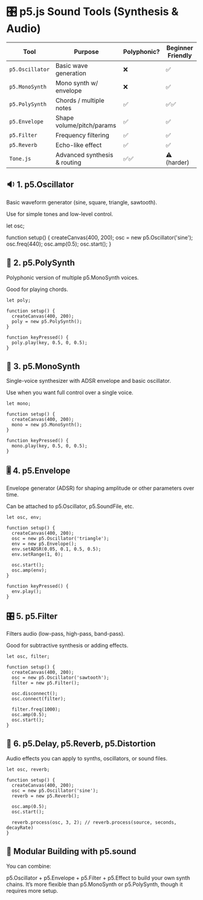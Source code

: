 # 🎛️ p5.js Sound Tools (Synthesis & Audio)

| Tool            | Purpose                      | Polyphonic? | Beginner Friendly |
| --------------- | ---------------------------- | ----------- | ----------------- |
| `p5.Oscillator` | Basic wave generation        | ❌           | ✅                 |
| `p5.MonoSynth`  | Mono synth w/ envelope       | ❌           | ✅                 |
| `p5.PolySynth`  | Chords / multiple notes      | ✅           | ✅✅                |
| `p5.Envelope`   | Shape volume/pitch/params    | ✅           | ✅                 |
| `p5.Filter`     | Frequency filtering          | ✅           | ✅                 |
| `p5.Reverb`     | Echo-like effect             | ✅           | ✅                 |
| `Tone.js`       | Advanced synthesis & routing | ✅✅          | ⚠️ (harder)       |


## 🔉 1. p5.Oscillator

Basic waveform generator (sine, square, triangle, sawtooth).

Use for simple tones and low-level control.

let osc;

function setup() {
  createCanvas(400, 200);
  osc = new p5.Oscillator('sine');
  osc.freq(440);
  osc.amp(0.5);
  osc.start();
}

## 🎹 2. p5.PolySynth

Polyphonic version of multiple p5.MonoSynth voices.

Good for playing chords.

```
let poly;

function setup() {
  createCanvas(400, 200);
  poly = new p5.PolySynth();
}

function keyPressed() {
  poly.play(key, 0.5, 0, 0.5);
}
```

## 🎵 3. p5.MonoSynth

Single-voice synthesizer with ADSR envelope and basic oscillator.

Use when you want full control over a single voice.

```
let mono;

function setup() {
  createCanvas(400, 200);
  mono = new p5.MonoSynth();
}

function keyPressed() {
  mono.play(key, 0.5, 0, 0.5);
}
```

## 🎚️ 4. p5.Envelope

Envelope generator (ADSR) for shaping amplitude or other parameters over time.

Can be attached to p5.Oscillator, p5.SoundFile, etc.

```
let osc, env;

function setup() {
  createCanvas(400, 200);
  osc = new p5.Oscillator('triangle');
  env = new p5.Envelope();
  env.setADSR(0.05, 0.1, 0.5, 0.5);
  env.setRange(1, 0);

  osc.start();
  osc.amp(env);
}

function keyPressed() {
  env.play();
}
```

## 🎛️ 5. p5.Filter

Filters audio (low-pass, high-pass, band-pass).

Good for subtractive synthesis or adding effects.

```
let osc, filter;

function setup() {
  createCanvas(400, 200);
  osc = new p5.Oscillator('sawtooth');
  filter = new p5.Filter();

  osc.disconnect();
  osc.connect(filter);

  filter.freq(1000);
  osc.amp(0.5);
  osc.start();
}
```

## 🔁 6. p5.Delay, p5.Reverb, p5.Distortion

Audio effects you can apply to synths, oscillators, or sound files.

```
let osc, reverb;

function setup() {
  createCanvas(400, 200);
  osc = new p5.Oscillator('sine');
  reverb = new p5.Reverb();

  osc.amp(0.5);
  osc.start();

  reverb.process(osc, 3, 2); // reverb.process(source, seconds, decayRate)
}
```

## 🧩 Modular Building with p5.sound

You can combine:

p5.Oscillator + p5.Envelope + p5.Filter + p5.Effect
to build your own synth chains. It’s more flexible than p5.MonoSynth or p5.PolySynth, though it requires more setup.